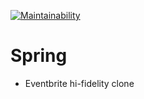 [![Maintainability](https://api.codeclimate.com/v1/badges/8fcf6a0e28c2eb93f43a/maintainability)](https://codeclimate.com/github/DennisWanjiru/spring/maintainability)

# Spring
- Eventbrite hi-fidelity clone